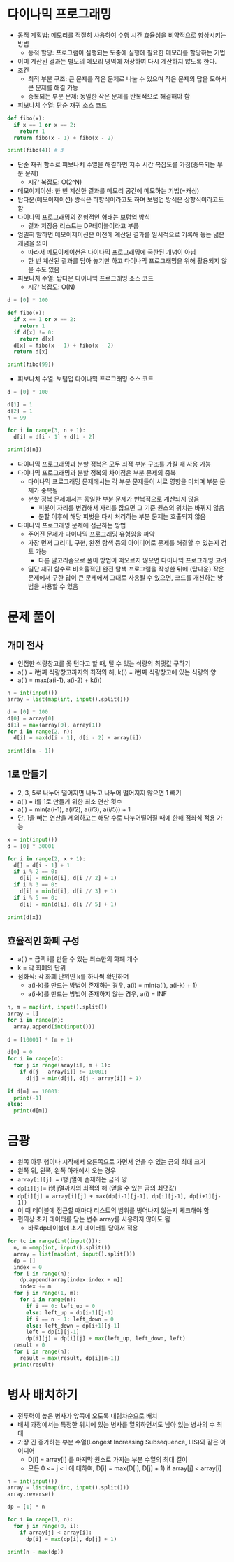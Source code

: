 # 다이나믹 프로그래밍

- 동적 계획법: 메모리를 적절히 사용하여 수행 시간 효율성을 비약적으로 향상시키는 방법
  - 동적 할당: 프로그램이 실행되는 도중에 실행에 필요한 메모리를 할당하는 기법
- 이미 계산된 결과는 별도의 메모리 영역에 저장하여 다시 계산하지 않도록 한다.
- 조건
  - 최적 부분 구조: 큰 문제를 작은 문제로 나눌 수 있으며 작은 문제의 답을 모아서 큰 문제를 해결 가능
  - 중복되는 부분 문제: 동일한 작은 문제를 반복적으로 해결해야 함
- 피보나치 수열: 단순 재귀 소스 코드

```python
def fibo(x):
  if x == 1 or x == 2:
    return 1
  return fibo(x - 1) + fibo(x - 2)

print(fibo(4)) # 3
```

- 단순 재귀 함수로 피보나치 수열을 해결하면 지수 시간 복잡도를 가짐(중복되는 부분 문제)
  - 시간 복잡도: O(2^N)
- 메모이제이션: 한 번 계산한 결과를 메모리 공간에 메모하는 기법(=캐싱)
- 탑다운(메모이제이션) 방식은 하향식이라고도 하며 보텀업 방식은 상향식이라고도 함
- 다이나믹 프로그래밍의 전형적인 형태는 보텀업 방식
  - 결과 저장용 리스트는 DP테이블이라고 부름
- 엄밀히 말하면 메모이제이션은 이전에 계산된 결과를 일시적으로 기록해 놓는 넓은 개념을 의미
  - 따라서 메모이제이션은 다이나믹 프로그래밍에 국한된 개념이 아님
  - 한 번 계산된 결과를 담아 놓기만 하고 다이나믹 프로그래밍을 위해 활용되지 않을 수도 있음
- 피보나치 수열: 탑다운 다이나믹 프로그래밍 소스 코드
  - 시간 복잡도: O(N)

```python
d = [0] * 100

def fibo(x):
  if x == 1 or x == 2:
    return 1
  if d[x] != 0:
    return d[x]
  d[x] = fibo(x - 1) + fibo(x - 2)
  return d[x]

print(fibo(99))
```

- 피보나치 수열: 보텀업 다이나믹 프로그래밍 소스 코드

```python
d = [0] * 100

d[1] = 1
d[2] = 1
n = 99

for i in range(3, n + 1):
  d[i] = d[i - 1] + d[i - 2]
  
print(d[n])
```

- 다이나믹 프로그래밍과 분할 정복은 모두 최적 부분 구조를 가질 때 사용 가능
- 다이나믹 프로그래밍과 분할 정복의 차이점은 부분 문제의 중복
  - 다이나믹 프로그래밍 문제에서는 각 부분 문제들이 서로 영향을 미치며 부분 문제가 중복됨
  - 분할 정복 문제에서는 동일한 부분 문제가 반복적으로 계산되지 않음
    - 피봇이 자리를 변경해서 자리를 잡으면 그 기준 원소의 위치는 바뀌지 않음
    - 분할 이후에 해당 피벗을 다시 처리하는 부분 문제는 호출되지 않음
- 다이나믹 프로그래밍 문제에 접근하는 방법
  - 주어진 문제가 다이나믹 프로그래밍 유형임을 파악
  - 가장 먼저 그리디, 구현, 완전 탐색 등의 아이디어로 문제를 해결할 수 있는지 검토 가능
    - 다른 알고리즘으로 풀이 방법이 떠오르지 않으면 다이나믹 프로그래밍 고려
  - 일단 재귀 함수로 비효율적인 완전 탐색 프로그램을 작성한 뒤에 (탑다운) 작은 문제에서 구한 답이 큰 문제에서 그대로 사용될 수 있으면, 코드를 개션하는 방법을 사용할 수 있음

# 문제 풀이

## 개미 전사

- 인접한 식량창고를 못 턴다고 할 때, 털 수 있는 식량의 최댓값 구하기
- a(i) = i번째 식량창고까지의 최적의 해, k(i) = i번째 식량창고에 있는 식량의 양
- a(i) = max(a(i-1), a(i-2) + k(i))

```python
n = int(input())
array = list(map(int, input().split()))

d = [0] * 100
d[0] = array[0]
d[1] = max(array[0], array[1])
for i in range(2, n):
  d[i] = max(d[i - 1], d[i - 2] + array[i])
  
print(d[n - 1])
```

## 1로 만들기

- 2, 3, 5로 나누어 떨어지면 나누고 나누어 떨어지지 않으면 1 빼기
- a(i) = i를 1로 만들기 위한 최소 연산 횟수
- a(i) = min(a(i-1), a(i/2), a(i/3), a(i/5)) + 1
- 단, 1을 빼는 연산을 제외하고는 해당 수로 나누어떨어질 때에 한해 점화식 적용 가능

```python
x = int(input())
d = [0] * 30001

for i in range(2, x + 1):
  d[] = d[i - 1] + 1
  if i % 2 == 0:
    d[i] = min(d[i], d[i // 2] + 1)
  if i % 3 == 0:
    d[i] = min(d[i], d[i // 3] + 1)
  if i % 5 == 0:
    d[i] = min(d[i], d[i // 5] + 1)
 
print(d[x])
```

## 효율적인 화폐 구성

- a(i) = 금액 i를 만들 수 있는 최소한의 화폐 개수
- k = 각 화폐의 단위
- 점화식: 각 화폐 단위인 k를 하나씩 확인하며
  - a(i-k)를 만드는 방법이 존재하는 경우, a(i) = min(a(i), a(i-k) + 1)
  - a(i-k)를 만드는 방법이 존재하지 않는 경우, a(i) = INF

```python
n, m = map(int, input().split())
array = []
for i in range(n):
  array.append(int(input()))
  
d = [10001] * (m + 1)

d[0] = 0 
for i in range(n):
  for j in range(aray[i], m + 1):
    if d[j - array[i]] != 10001:
      d[j] = min(d[j], d[j - array[i]] + 1)
    
if d[m] == 10001:
  print(-1)
else:
  print(d[m])
```

# 금광

- 왼쪽 아무 행이나 시작해서 오른쪽으로 가면서 얻을 수 있는 금의 최대 크기
- 왼쪽 위, 왼쪽, 왼쪽 아래에서 오는 경우
- `array[i][j] `= i행 j열에 존재하는 금의 양
- `dp[i][j]`= i행 j열까지의 최적의 해 (얻을 수 있는 금의 최댓값)
- `dp[i][j] = array[i][j] + max(dp[i-1][j-1], dp[i][j-1], dp[i+1][j-1])`
- 이 때 테이블에 접근할 때마다 리스트의 범위를 벗어나지 않는지 체크해야 함
- 편의상 초기 데이터를 담는 변수 array를 사용하지 않아도 됨
  - 바로dp테이블에 초기 데이터를 담아서 적용

```python
for tc in range(int(input())):
  n, m =map(int, input().split())
  array = list(map(int, input().split()))
  dp = []
  index = 0
  for i in range(n):
    dp.append(array[index:index + m])
    index += m
  for j in range(1, m):
    for i in range(n):
      if i == 0: left_up = 0
      else: left_up = dp[i-1][j-1]
      if i == n - 1: left_down = 0
      else: left_down = dp[i+1][j-1]
      left = dp[i][j-1]
      dp[i][j] = dp[i][j] + max(left_up, left_down, left)
  result = 0
  for i in range(n):
    result = max(result, dp[i][m-1])
  print(result)
```

# 병사 배치하기

- 전투력이 높은 병사가 앞쪽에 오도록 내림차순으로 배치
- 배치 과정에서는 특정한 위치에 있는 병사를 열외하면서도 남아 있는 병사의 수 최대
- 가장 긴 증가하는 부분 수열(Longest Increasing Subsequence, LIS)와 같은 아이디어
  - D[i] = array[i] 를 마지막 원소로 가지는 부분 수열의 최대 길이
  - 모든 0 <= j < i 에 대하여, D[i] = max(D[i], D[j] + 1) if array[j] < array[i]

```python
n = int(input())
array = list(map(int, input().split()))
array.reverse()

dp = [1] * n

for i in range(1, n):
  for j in range(0, i):
    if array[j] < array[i]:
      dp[i] = max(dp[i], dp[j] + 1)
      
print(n - max(dp))
```

